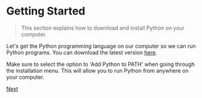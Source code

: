 # Getting Started

> This section explains how to download and install Python on your computer.

Let's get the Python programming language on our computer so we can run Python programs. You can download the latest version [here](https://www.python.org/downloads/). 

Make sure to select the option to 'Add Python to PATH' when going through the installation menu. This will allow you to run Python from anywhere on your computer.

[Next](simplest.md)
